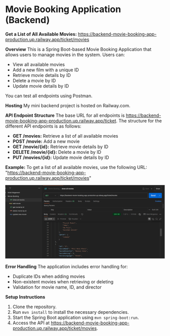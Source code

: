 # Movie Booking Application (Backend)


**Get a List of All Available Movies:** https://backend-movie-booking-app-production.up.railway.app/ticket/movies

**Overview**
This is a Spring Boot-based Movie Booking Application that allows users to manage movies in the system. Users can:

- View all available movies
- Add a new film with a unique ID
- Retrieve movie details by ID
- Delete a movie by ID
- Update movie details by ID

You can test all endpoints using Postman.

**Hosting**
My mini backend project is hosted on Railway.com. 

**API Endpoint Structure**
The base URL for all endpoints is https://backend-movie-booking-app-production.up.railway.app/ticket. The structure for the different API endpoints is as follows:

- **GET /movies:** Retrieve a list of all available movies
- **POST /movie:** Add a new movie
- **GET /movie/{id}:** Retrieve movie details by ID
- **DELETE /movie/{id}:** Delete a movie by ID
- **PUT /movies/{id}:** Update movie details by ID

**Example:** To get a list of all available movies, use the following URL: "https://backend-movie-booking-app-production.up.railway.app/ticket/movies"

![image](postman.png)

**Error Handling**
The application includes error handling for:
- Duplicate IDs when adding movies
- Non-existent movies when retrieving or deleting
- Validation for movie name, ID, and director

**Setup Instructions**
1. Clone the repository.
2. Run `mvn install` to install the necessary dependencies.
3. Start the Spring Boot application using `mvn spring-boot:run`.
4. Access the API at https://backend-movie-booking-app-production.up.railway.app/ticket/movies.

